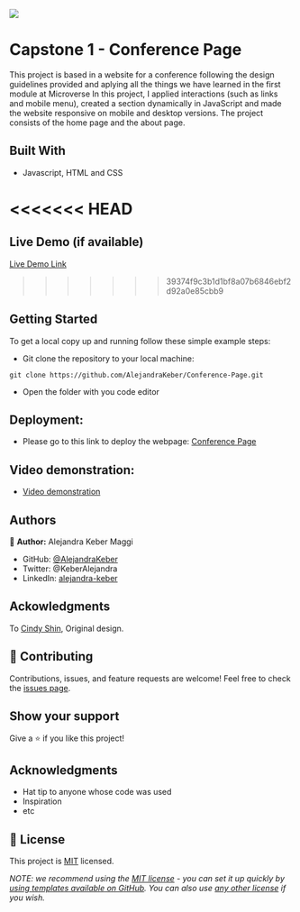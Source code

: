 ![](https://img.shields.io/badge/Microverse-blueviolet)

# Capstone 1 - Conference Page

This project is based in a website for a conference following the design guidelines provided and aplying all the things we have learned in the first module at Microverse
In this project, I applied interactions (such as links and mobile menu), created a section dynamically in JavaScript and made the website responsive on mobile and desktop versions.
The project consists of the home page and the about page.

## Built With

- Javascript, HTML and CSS

<<<<<<< HEAD
=======
## Live Demo (if available)

[Live Demo Link](https://alejandrakeber.github.io/Conference-Page/)


>>>>>>> 39374f9c3b1d1bf8a07b6846ebf2d92a0e85cbb9
## Getting Started

To get a local copy up and running follow these simple example steps:
- Git clone the repository to your local machine:
```
git clone https://github.com/AlejandraKeber/Conference-Page.git
```
- Open the folder with you code editor


## Deployment:
- Please go to this link to deploy the webpage: [Conference Page](https://alejandrakeber.github.io/Conference-Page/)

## Video demonstration:
- [Video demonstration](https://...)

## Authors

👤 **Author:** Alejandra Keber Maggi

- GitHub: [@AlejandraKeber](https://github.com/AlejandraKeber)
- Twitter: @KeberAlejandra
- LinkedIn: [alejandra-keber](www.linkedin.com/in/alejandra-keber)

## Ackowledgments

To [Cindy Shin](https://www.behance.net/gallery/29845175/CC-Global-Summit-2015), Original design.

## 🤝 Contributing

Contributions, issues, and feature requests are welcome!
Feel free to check the [issues page](https://github.com/AlejandraKeber/Conference-Page/issues).

## Show your support

Give a ⭐️ if you like this project!

## Acknowledgments

- Hat tip to anyone whose code was used
- Inspiration
- etc

## 📝 License

This project is [MIT](./LICENSE) licensed.

_NOTE: we recommend using the [MIT license](https://choosealicense.com/licenses/mit/) - you can set it up quickly by [using templates available on GitHub](https://docs.github.com/en/communities/setting-up-your-project-for-healthy-contributions/adding-a-license-to-a-repository). You can also use [any other license](https://choosealicense.com/licenses/) if you wish._
